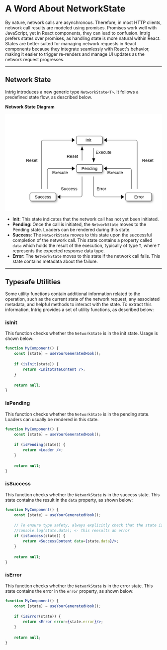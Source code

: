 # A Word About NetworkState

By nature, network calls are asynchronous. Therefore, in most HTTP clients, network call results are modeled using promises. Promises work well with JavaScript, yet in React components, they can lead to confusion. Intrig prefers states over promises, as handling state is more natural within React. States are better suited for managing network requests in React components because they integrate seamlessly with React's behavior, making it easier to trigger re-renders and manage UI updates as the network request progresses.

---

## Network State

Intrig introduces a new generic type `NetworkState<T>`. It follows a predefined state flow, as described below.

**Network State Diagram**

![Network State Diagram](./images/state-diagram.png)

- **Init**: This state indicates that the network call has not yet been initiated.
- **Pending**: Once the call is initiated, the `NetworkState` moves to the Pending state. Loaders can be rendered during this state.
- **Success**: The `NetworkState` moves to this state upon the successful completion of the network call. This state contains a property called `data` which holds the result of the execution, typically of type `T`, where `T` represents the expected response data type.
- **Error**: The `NetworkState` moves to this state if the network call fails. This state contains metadata about the failure.

---

## Typesafe Utilities

Some utility functions contain additional information related to the operation, such as the current state of the network request, any associated metadata, and helpful methods to interact with the state. To extract this information, Intrig provides a set of utility functions, as described below:

### isInit

This function checks whether the `NetworkState` is in the init state. Usage is shown below:

```jsx
function MyComponent() {
    const [state] = useYourGeneratedHook();

    if (isInit(state)) {
        return <InitStateContent />;
    }

    return null;
}
```

### isPending

This function checks whether the `NetworkState` is in the pending state. Loaders can usually be rendered in this state.

```jsx
function MyComponent() {
    const [state] = useYourGeneratedHook();

    if (isPending(state)) {
        return <Loader />;
    }

    return null;
}
```

### isSuccess

This function checks whether the `NetworkState` is in the success state. This state contains the result in the `data` property, as shown below:

```jsx
function MyComponent() {
    const [state] = useYourGeneratedHook(); 

    // To ensure type safety, always explicitly check that the state is in the Success state before accessing properties like `data`.
    //console.log(state.data); <- this reesults an error
    if (isSuccess(state)) {
        return <SuccessContent data={state.data}/>;
    }

    return null;
}
```

### isError

This function checks whether the `NetworkState` is in the error state. This state contains the error in the `error` property, as shown below:

```jsx
function MyComponent() {
    const [state] = useYourGeneratedHook();

    if (isError(state)) {
        return <Error error={state.error}/>;
    }

    return null;
}
```

